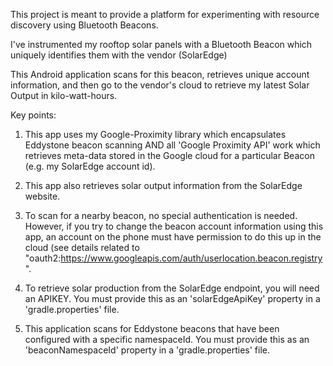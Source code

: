 This project is meant to provide a platform for experimenting with resource discovery using Bluetooth Beacons.

I've instrumented my rooftop solar panels with a Bluetooth Beacon which uniquely identifies them with the vendor (SolarEdge)

This Android application scans for this beacon, retrieves unique account information, and then go to the vendor's cloud to retrieve my latest Solar Output in kilo-watt-hours.

Key points:

1. This app uses my Google-Proximity library which encapsulates Eddystone beacon scanning AND all 'Google Proximity API' work which retrieves meta-data stored in the Google cloud for a particular Beacon (e.g. my SolarEdge account id).

2. This app also retrieves solar output information from the SolarEdge website.

3. To scan for a nearby beacon, no special authentication is needed.  However, if you try to change the beacon account information using this app, an account on the phone must have permission to do this up in the cloud (see details related to "oauth2:https://www.googleapis.com/auth/userlocation.beacon.registry".

4. To retrieve solar production from the SolarEdge endpoint, you will need an APIKEY.  You must provide this as an 'solarEdgeApiKey' property in a 'gradle.properties' file.

5. This application scans for Eddystone beacons that have been configured with a specific namespaceId.  You must provide this as an 'beaconNamespaceId' property in a 'gradle.properties' file.

 


